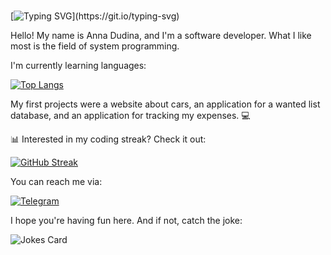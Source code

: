 # <div align="center">
  [![Typing SVG](https://readme-typing-svg.herokuapp.com?color=%1919ff&lines=🚀+Welcome+to+My+Code+World!)](https://git.io/typing-svg)
</div>

<p>Hello! My name is Anna Dudina, and I'm a software developer. What I like most is the field of system programming.</p>

<p> I'm currently learning languages: </p>

[![Top Langs](https://github-readme-stats.vercel.app/api/top-langs/?username=Annanas555&langs_count=7&theme=tokyonight)](https://github.com/anuraghazra/github-readme-stats)

<p> My first projects were a website about cars, an application for a wanted list database, and an application for tracking my expenses. 💻 </p>
<p>📊 Interested in my coding streak? Check it out:</p>

[![GitHub Streak](https://github-readme-streak-stats.herokuapp.com/?user=Annanas555&theme=tokyonight)](https://git.io/streak-stats)

<p> You can reach me via:</p>

[![Telegram](https://img.shields.io/badge/-Telegram-0088cc?style=flat&logo=telegram&logoColor=white)](https://t.me/dudina_02)

<p>I hope you're having fun here. And if not, catch the joke:</p>

![Jokes Card](https://readme-jokes.vercel.app/api)
